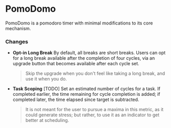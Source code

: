 # PomoDomo

PomoDomo is a pomodoro timer with minimal modifications to its core mechanism.

### Changes

-   **Opt-in Long Break**
    By default, all breaks are short breaks. Users can opt for a long break available after the completion of four cycles, via an upgrade button that becomes available after each cycle set.
    > Skip the upgrade when you don't feel like taking a long break, and use it when you do.

-   **Task Scoping** [TODO]
    Set an estimated number of cycles for a task. If completed earlier, the time remaining for cycle completion is added; if completed later, the time elapsed since target is subtracted.
    > It is not meant for the user to pursue a maxima in this metric, as it could generate stress; but rather, to use it as an indicator to get better at scheduling.
